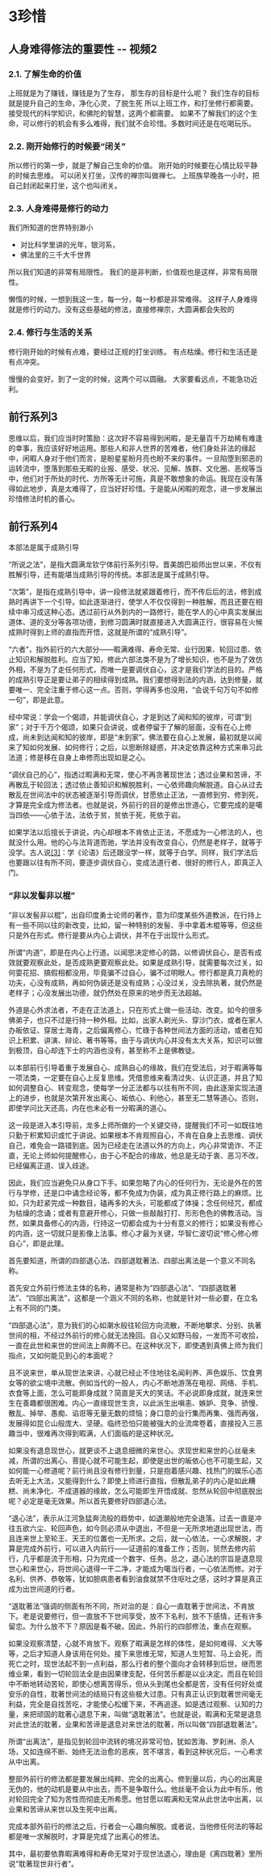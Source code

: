 # 3珍惜

## 人身难得修法的重要性 -- 视频2

### 2.1. 了解生命的价值

上班就是为了赚钱，赚钱是为了生存， 那生存的目标是什么呢？ 我们生存的目标就是提升自己的生命，净化心灵，了脱生死 所以上班工作，和打坐修行都需要。 接受现代的科学知识，和佛陀的智慧，这两个都需要。 如果不了解我们的这个生命，可以修行的机会有多么难得，我们就不会珍惜。多数时间还是在吃喝玩乐。

### 2.2. 刚开始修行的时候要“闭关”

所以修行的第一步，就是了解自己生命的价值。 刚开始的时候要在心情比较平静的时候去思维。 可以闭关打坐，汉传的禅宗叫做禅七。 上班族早晚各一小时，把自己封闭起来打坐，这个也叫闭关。

### 2.3. 人身难得是修行的动力

我们所知道的世界特别渺小

* 对比科学里讲的光年，银河系，
* 佛法里的三千大千世界

所以我们知道的非常有局限性。 我们的是非判断，价值观也是这样，非常有局限性。

懒惰的时候，一想到我这一生，每一分，每一秒都是非常难得。 这样子人身难得就是修行的动力。没有这些基础的修法，直接修禅宗，大圆满都会失败的

### 2.4. 修行与生活的关系

修行刚开始的时候有点难，要经过正规的打坐训练。 有点枯燥。修行和生活还是有点冲突。

慢慢的会变好。到了一定的时候，这两个可以圆融。 大家要看远点，不能急功近利。

## 前行系列3

思维以后，我们应当时时策励：这次好不容易得到闲暇，是无量百千万劫稀有难逢的幸事，我应该好好地运用。那些人和非人世界的苦难者，他们身处非法的缘起中，闲暇人身对于他们而言，是盼星星盼月亮也盼不来的事件。一旦陷堕到邪恶的运转流中，堕落到那些无暇的业报、感受、状况、见解、族群、文化圈、恶规等当中，他们对于所处的时代、方所等无计可施，真是不敢想象的命运。我现在没有落得如此地步，真是太难得了，应当好好珍惜。于是能从闲暇的观念，进一步发展出珍惜修法时机的善心。

## 前行系列4

本部法是属于成熟引导

“所说之法”，是指大圆满龙钦宁体前行系列引导。晋美朗巴祖师出世以来，不仅有胜解引导，还有能堪当成熟引导的传统。本部法是属于成熟引导。

“次第”，是指在成熟引导中，讲一段修法就紧跟着修行，而不传后后的法，修到成熟时再讲下一个引导。如此逐渐进行，使学人不仅仅得到一种胜解，而且还要在相续中串习成这种心态。透过前行从外到内的一路修行，能在学人的心中真实发展出道体、道的支分等各项功德，到修习圆满时就直接进入大圆满正行，很容易在火候成熟时得到上师的直指而开悟，这就是所谓的“成熟引导”。

“六者”，指外前行的六大部分——暇满难得、寿命无常、业行因果、轮回过患、依止知识和解脱胜利。应当了知，修此六部法类不是为了增长知识，也不是为了效仿外相，不是为了走任何形式，而唯一是要调伏自心，这才是我们学法的目的。严格的成熟引导正是要让弟子的相续得到成熟。我们要想得到法的内涵，达到修量，就要唯一、完全注重于修心这一点。否则，学得再多也没用，“会说千句万句不如修一句”，即是此意。

经中常说：学会一个偈颂，并能调伏自心，才是到达了闻和知的彼岸，可谓“到家”；对于千万个偈颂，如果只会讲说，或者停留于了解的层面，没有在心上修成，尚未到达闻和知的彼岸，即是“未到家”。佛法要在自心上发展，最初就是以闻来了知如何发展、如何修行；之后，以思断除疑惑，并决定依靠这种方式来串习此法道；修是移在自身上串修而出现如是之心。

“调伏自己的心”，指透过暇满和无常，使心不再贪著现世法；透过业果和苦谛，不再散乱于轮回法；透过依止善知识和解脱胜利，一心依师趣向解脱道。自心从过去散乱在世间法中的状态被逐渐引导而调伏，甘愿依止正法，一直修到穷、修到死，才算是完全成为修法者。也就是说，外前行的目的是修出世道心，它要完成的是噶当四依——心依于法，法依于贫，贫依于死，死依于岩。

如果学法以后擅长于讲说，内心却根本不肯依止正法，不愿成为一心修法的人，也就没什么用。他的心与法背道而驰，学法并没有改变自心，仍然是老样子，就等于没学。古人说[\[3\]](applewebdata://7DA84842-2FC5-4EAB-9710-C71E622F6EC0#_ftn3)：学《论语》后还跟没学一样，就等于白学。同样，我们学法后也要跟以往有所不同，要逐步调伏自心，变成法道行者、很好的修行人，即真正入门。

### “非以发髻非以棍”

“非以发髻非以棍”，出自印度勇士论师的著作，意为印度某些外道教派，在行持上有一些不同以往的新改变，比如，留一种特别的发髻、手中拿着木棍等等，但这些只是外在形式。修行是要从内心上调伏，并不在于出现什么形式。

所谓“内道”，即是在内心上行道。以闻思决定修心的路，以修调伏自心，是否有成效就要观察此处，是否成熟更要观察此处。如果是成熟引导，就需要每次过关，如何耍花招、搞假相都没用，毕竟骗不过自心，骗不过明眼人。修行都是真刀真枪的功夫，心没有成熟，再如何伪装还是没有成熟；心没过关，没去除执著，就仍然是老样子；心没发展出功德，就仍然处在原来的地步而无法超越。

外道是心外求法者，不走在正法道上，只在形式上做一些活动、改变。如今的很多佛弟子，也只不过是行持一种外相。比如，出家人剃光头、穿沙门衣，或者在家人办皈依证、穿居士海青，之后偏离修心，忙碌于各种世间法方面的活动，或者在知识上积累、讲演、辩论、著书等等。由于与调伏内心并没有太大关系，知识可以做到极顶，自心却连下士的内涵也没有，甚至称不上是佛教徒。

以本部前行引导着重于发展自心、成熟自心的缘故，我们在受法后，对于暇满等每一项法类，一定要在自心上反复思维。凭借思维来看清过失、认识正道，并且了知如何调整自心、转变观念，使每学一分正法都与以往有所不同，由此逐渐实现法道上的进步，也就是次第开发出离心、皈依心、利他心，甚至无二慧等道心。否则，即使学问比天还高，内在也未必有一分暇满的道心。

这一段是进入本引导前，龙多上师所做的一个关键交待，提醒我们不可一如既往地只勤于积累知识或忙于讲说。如果根本不肯观照自心，不肯在自身上去思维、调伏自己，难免会一路错到底。因为已经走在法道以外的方向上，内心非常诡诈、不正直，无论上师如何提醒修心，由于心不配合的缘故，他总是无动于衷、恶习不改，已经偏离正道、误入歧途。

因此，我们应当避免只从身口下手。如果忽略了内心的任何行为，无论是外在的苦行与学修，还是口中诵念经论等，都不免成为伪装，成为真正修行路上的麻烦。比如，只为赶紧完成一种数目，磕再多的大头，可能都成了体操；念任何经咒，都成为枯燥的念诵；或者有意避开修心，只做一些敲敲打打、形形色色的佛教活动。当然，如果具备修心的内涵，行持这一切都会成为十分有意义的修行；如果没有修心的内涵，这一切就只是影像上法事。修心才最为关键，华智仁波切说“修心修心修自心”，即是此理。

首先要知道，所谓的四部退心法、四部退耽著法、四部出离法是一个意义不同名称。

首先安立外前行修法主体的名称，通常是称为“四部退心法”、“四部退耽著法”、“四部出离法”，这都是一个涵义不同的名称，也就是针对一些必要，在立名上有不同的门类。

“四部退心法”，意为我们的心如潮水般往轮回方向流散，不断地攀求、分别、执著世间的相，不经过外前行的修心就无法挽回。自心又如野马般，一发而不可收拾，一直在此世和来世的世间法上奔腾不已。在这种状况下，即使遇到真佛上师为我们指点，又如何能见到心的本面呢？

且不说来世，单从现世法来讲，心就已经止不住地往名闻利养、声色娱乐、饮食男女等的欲尘境中流散。例如当代的一般人，内心不断地游荡在电视、网络、手机、衣食等上面，怎么可能即身成就？简直是天大的笑话。不必说即身成就，就连来世生在善趣都很困难。内心一直缘现世生贪，以此派生出嗔恚、嫉妒、竞争、骄慢、散乱、掉举、愚痴、谄诳等无量无数的烦恼；身口意的业行集而再集、强而再强，发展得如昆仑山般庞大、坚硬。临终恐怕只能被强大的业流席卷着，直接投入三恶趣当中，很难再次得到暇满，人们面临的是这种状况。

如果没有退息现世心，就更谈不上退息细微的来世心。求现世和来世的心丝毫未减，所谓的出离心、菩提心就不可能生起，即使是出世的皈依心也不可能生起，又如何能一心修道呢？前行尚且没有修行到量，只是抱着感兴趣、找热门的娱乐心态去听无上大法，又能得到什么？即使上师进行直指，但散乱弟子的内心是如此糟糕、尚未净化、不成道器的缘故，怎么可能即生开悟成就、忽然从轮回中彻底脱出呢？必定是毫无效果。所以首先要修好四部退心法。

“退心法”，表示从江河急猛奔流般的趋势中，如退潮般地完全退落。过去一直是冲往五欲六尘、轮回声色，如今则必须从中退出，不但是一无所求地退出现世法，而且连来世上至轮王、天王的位置也一无所求。之后，就一心依法，一心求解脱，才算是完成外前行，可以进入内前行——证道前的准备工作；否则，贸然去修内前行，几乎都是流于形相，只为完成一个数字、任务。总之，退心法的宗旨是退息现世心和来世心，将世间心退得一干二净，才能成为噶当行者，一心依法而修。对于名利、供养、恭敬等，犹如胆病患者看到油食就禁不住呕吐之感，这时才算是真正成为出世间道的行者。

“退耽著法”强调的侧面有所不同，所对治的是：自心一直耽著于世间法，不肯放下。老是说要修行，但一直放不下世间享受，放不下名利，放不下感情，还有许多留恋。为什么放不下？原因是看不破。因此，外前行的四部修法，重点在观察。

如果没观察清楚，心就不肯放下。观察了暇满是怎样的体性，是如何难得、义大等等，之后才知道人身该用在何处。接下来思维无常，知道人生短暂、马上会死，而死亡之时，现世法起不到一点利益，那么行者的整个面向才会转移到后世。继而思维业果，看到一切轮回法全是由因果律支配，任何苦乐都是以业决定。而且在轮回中不断地转动苦轮，即使心想离苦得乐，但从头到尾也全都是苦，没有任何好处或安乐的自性，耽著世间法的结局只有这些极大过患。只有真正认识到耽著世间毫无利益，完全是自找苦吃，才能使心松缓下来，不再追逐。如是透过观察、认知的力量，来把顽固的耽著心退息下来，叫做“退耽著法”。也就是说，暇满和无常是退息对此世法的耽著，业果和苦谛是退息对来世法的耽著，所以叫做“四部退耽著法”。

所谓“出离法”，是指见到轮回中流转的境况非常可怕，犹如苦海、罗刹洲、杀人场，又如连绵不断、始终无法治愈的恶疾，苦不堪言，看到这种状况后，一心希求从中出离。

整部外前行的修法都是要发展出纯粹、完全的出离心。修到量以后，内心的出离是无伪的，他的动机是要从中出去，而不是争取什么。他丝毫不会认为此中有乐，他对轮回完全了知为苦性而彻底无所希愿。他甘愿以暇满和无常从此世法中出离，以业果和苦谛从来世以及生死中出离。

完成本部外前行的修法之后，行者会一心趣向解脱。或者说，当他修任何法的等起都是唯一求解脱时，才算是完成了出离心的修法。

其中，最初要依靠暇满难得和寿命无常对于现世法退心，理由是《离四耽著》里所说“耽著现世非行者”。

